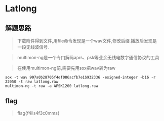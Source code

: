 # Latlong

## 解题思路

> 下载附件得到文件,用file命令发现是一个wav文件,修改后缀.播放后发现是一段无线波信号.

> multimon-ng是一个专门解码aprs、psk等业余无线电数字通信协议的工具

> 在使用multimon-ng前,需要先用sox把wav转为raw

```
sox -t wav 997a0b28705f4ef086acfb7e1b932336 -esigned-integer -b16 -r 22050 -t raw latlong.raw
multimon-ng -t raw -a AFSK1200 latlong.raw
```

## flag

> flag{f4ils4f3c0mms}
